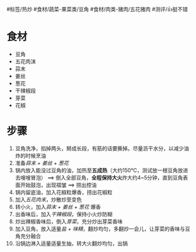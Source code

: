 #标签/热炒 
#食材/蔬菜-果菜类/豆角 #食材/肉类-猪肉/五花猪肉 
#测评/👍挺不错 

# 食材
- 豆角
- 五花肉沫
- 蒜末
- 姜丝
- 葱花
- 干辣椒段
- 芽菜
- 花椒

# 步骤
1. 豆角洗净，掐掉两头，掰成长段，有筋的话要撕掉。尽量沥干水分，以减少油炸的时候烹油
2. 准备*蒜末 + 姜丝 + 葱花*
3. 锅内放入能没过豆角的油，加热至**五成热**（大约150°C，测试放一根豆角放进去嗖嗖冒泡）
   ==> 倒入全部豆角，**全程保持大火**炸大约4~5分钟，直到豆角表面开始鼓泡，出现褶皱
   ==> 捞出控油
4. 锅内留底油，加入花椒粒爆香，捞出花椒粒
5. 加入*五花肉末*，炒散炒至变色
6. 转小火，加入*蒜末 + 姜丝 + 葱花* 爆香
7. 出香味后，加入*干辣椒段*，保持小火炒防糊
8. 炒出辣椒香味后，倒入*芽菜*，充分炒出芽菜香味
9. 加入豆角，放入适量*盐 + 味精*，翻炒均匀，多翻炒一会儿，让芽菜的香味与豆角充分融合
10. 沿锅边淋入适量适量生抽，转大火翻炒均匀，出锅
